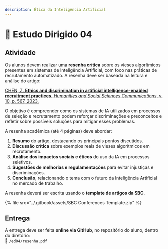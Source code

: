 ```yaml
---
description: Ética da Inteligência Artificial
---
```


# 📄 Estudo Dirigido 04

## **Atividade**

Os alunos devem realizar uma **resenha crítica** sobre os vieses algorítmicos presentes em sistemas de Inteligência Artificial, com foco nas práticas de recrutamento automatizado. A resenha deve ser baseada na leitura e análise do artigo:

[CHEN, Z. **Ethics and discrimination in artificial intelligence-enabled recruitment practices.** _Humanities and Social Sciences Communications_, v. 10, p. 567, 2023.](https://www.nature.com/articles/s41599-023-02079-x)

O objetivo é compreender como os sistemas de IA utilizados em processos de seleção e recrutamento podem reforçar discriminações e preconceitos e refletir sobre possíveis soluções para mitigar esses problemas.

A resenha acadêmica (até 4 páginas) deve abordar:

1. **Resumo** do artigo, destacando os principais pontos discutidos.
2. **Discussão crítica** sobre exemplos reais de vieses algorítmicos em recrutamento.
3. **Análise dos impactos sociais e éticos** do uso da IA em processos seletivos.
4. **Sugestões de melhorias e regulamentações** para evitar injustiças e discriminações.
5. **Conclusão**, relacionando o tema com o futuro da Inteligência Artificial no mercado de trabalho.

A resenha deverá ser escrita usando o **template de artigos da SBC**.&#x20;

{% file src="../.gitbook/assets/SBC Conferences Template.zip" %}

## **Entrega**

A entrega deve ser feita **online via GitHub**, no repositório do aluno, dentro do diretório:\
📂 `/ed04/resenha.pdf`
